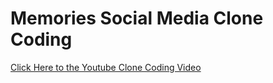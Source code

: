 # Memories Social Media Clone Coding

<a href="https://www.youtube.com/watch?v=VsUzmlZfYNg&t=615s">Click Here to the Youtube Clone Coding Video</a>
